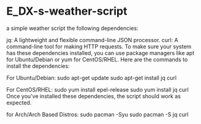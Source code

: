 # E_DX-s-weather-script
a simple weather script
the following dependencies:

jq: A lightweight and flexible command-line JSON processor.
curl: A command-line tool for making HTTP requests.
To make sure your system has these dependencies installed, you can use package managers like apt for Ubuntu/Debian or yum for CentOS/RHEL. Here are the commands to install the dependencies:

For Ubuntu/Debian:
sudo apt-get update
sudo apt-get install jq curl

For CentOS/RHEL:
sudo yum install epel-release
sudo yum install jq curl
Once you've installed these dependencies, the script should work as expected.

for Arch/Arch Based Distros:
sudo pacman -Syu
sudo pacman -S jq curl
